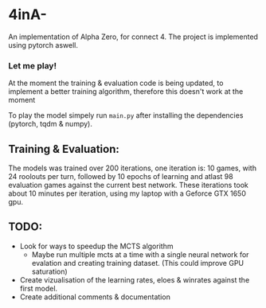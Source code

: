 # 4inA-
An implementation of Alpha Zero, for connect 4. The project is implemented using pytorch aswell.

### Let me play!
At the moment the training & evaluation code is being updated, to implement a better training algorithm, therefore this doesn't work at the moment

To play the model simpely run `main.py` after installing the dependencies (pytorch, tqdm & numpy).


## Training & Evaluation:
The models was trained over 200 iterations, one iteration is: 
10 games, with 24 roolouts per turn, followed by 10 epochs of learning and atlast 98 evaluation games against the current best network. These iterations took about 10 minutes per iteration, using my laptop with a Geforce GTX 1650 gpu. 

## TODO:
* Look for ways to speedup the MCTS algorithm
    * Maybe run multiple mcts at a time with a single neural network for evalation and creating training dataset. (This could improve GPU saturation)
* Create vizualisation of the learning rates, eloes & winrates against the first model.
* Create additional comments & documentation
